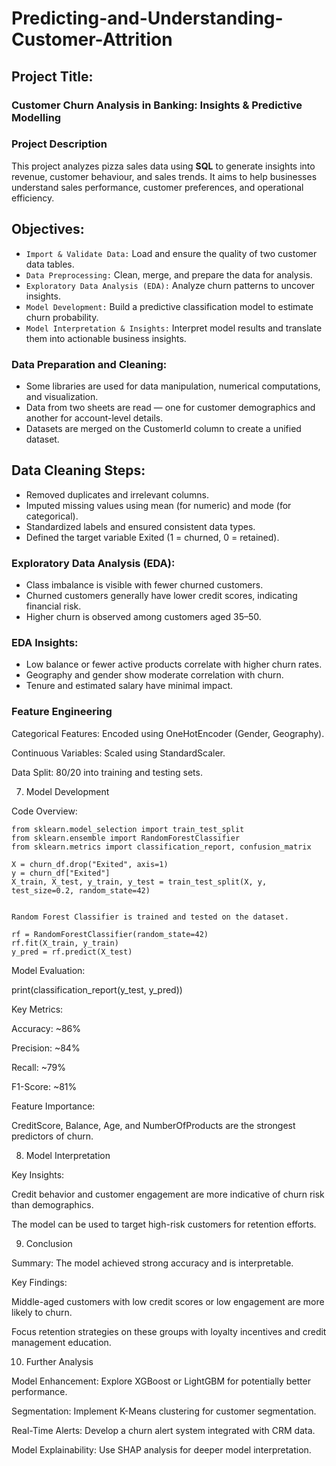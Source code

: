 # Predicting-and-Understanding-Customer-Attrition

## Project Title:
### Customer Churn Analysis in Banking: Insights & Predictive Modelling
### Project Description
This project analyzes pizza sales data using **SQL** to generate insights into revenue, customer behaviour, and sales trends. It aims to help businesses understand sales performance, customer preferences, and operational efficiency.
## Objectives:
- `Import & Validate Data:` Load and ensure the quality of two customer data tables.
- `Data Preprocessing:` Clean, merge, and prepare the data for analysis.
- `Exploratory Data Analysis (EDA):` Analyze churn patterns to uncover insights.
- `Model Development:` Build a predictive classification model to estimate churn probability.
- `Model Interpretation & Insights:` Interpret model results and translate them into actionable business insights.

### Data Preparation and Cleaning:
- Some libraries are used for data manipulation, numerical computations, and visualization.
- Data from two sheets are read — one for customer demographics and another for account-level details.
- Datasets are merged on the CustomerId column to create a unified dataset.

## Data Cleaning Steps:

- Removed duplicates and irrelevant columns.
- Imputed missing values using mean (for numeric) and mode (for categorical).
- Standardized labels and ensured consistent data types.
- Defined the target variable Exited (1 = churned, 0 = retained).

### Exploratory Data Analysis (EDA):
- Class imbalance is visible with fewer churned customers.
- Churned customers generally have lower credit scores, indicating financial risk.
- Higher churn is observed among customers aged 35–50.

### EDA Insights:

- Low balance or fewer active products correlate with higher churn rates.
- Geography and gender show moderate correlation with churn.
- Tenure and estimated salary have minimal impact.
### Feature Engineering

Categorical Features: Encoded using OneHotEncoder (Gender, Geography).

Continuous Variables: Scaled using StandardScaler.

Data Split: 80/20 into training and testing sets.

7. Model Development

Code Overview:
``` pyhton
from sklearn.model_selection import train_test_split
from sklearn.ensemble import RandomForestClassifier
from sklearn.metrics import classification_report, confusion_matrix

X = churn_df.drop("Exited", axis=1)
y = churn_df["Exited"]
X_train, X_test, y_train, y_test = train_test_split(X, y, test_size=0.2, random_state=42)


Random Forest Classifier is trained and tested on the dataset.

rf = RandomForestClassifier(random_state=42)
rf.fit(X_train, y_train)
y_pred = rf.predict(X_test)
```

Model Evaluation:

print(classification_report(y_test, y_pred))


Key Metrics:

Accuracy: ~86%

Precision: ~84%

Recall: ~79%

F1-Score: ~81%

Feature Importance:

CreditScore, Balance, Age, and NumberOfProducts are the strongest predictors of churn.

8. Model Interpretation

Key Insights:

Credit behavior and customer engagement are more indicative of churn risk than demographics.

The model can be used to target high-risk customers for retention efforts.

9. Conclusion

Summary: The model achieved strong accuracy and is interpretable.

Key Findings:

Middle-aged customers with low credit scores or low engagement are more likely to churn.

Focus retention strategies on these groups with loyalty incentives and credit management education.

10. Further Analysis

Model Enhancement: Explore XGBoost or LightGBM for potentially better performance.

Segmentation: Implement K-Means clustering for customer segmentation.

Real-Time Alerts: Develop a churn alert system integrated with CRM data.

Model Explainability: Use SHAP analysis for deeper model interpretation.
